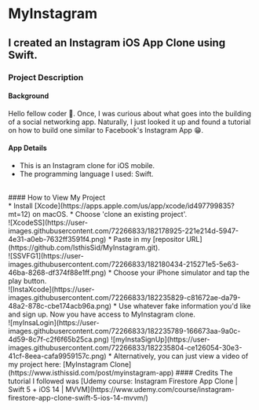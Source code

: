 # MyInstagram

## I created an Instagram iOS App Clone using Swift.

### Project Description

#### Background
Hello fellow coder :wave:. Once, I was curious about what goes into the building of a social networking app. Naturally, I just looked it up and found a tutorial on how to build one similar to Facebook's Instagram App :grin:. 
<br>
#### App Details
* This is an Instagram clone for iOS mobile.
* The programming language I used: Swift.
<br>
#### How to View My Project<br>
* Install [Xcode](https://apps.apple.com/us/app/xcode/id497799835?mt=12) on macOS.
* Choose 'clone an existing project'. <br>
![XcodeSS](https://user-images.githubusercontent.com/72266833/182178925-221e214d-5947-4e31-a0eb-7632ff3591f4.png)
* Paste in my [repositor URL](https://github.com/IsthisSid/MyInstagram.git). <br>
![SSVFG1](https://user-images.githubusercontent.com/72266833/182180434-215271e5-5e63-46ba-8268-df374f88e1ff.png)
* Choose your iPhone simulator and tap the play button. <br>
![InstaXcode](https://user-images.githubusercontent.com/72266833/182235829-c81672ae-da79-48a2-878c-cbe174acb96a.png)
* Use whatever fake information you'd like and sign up. Now you have access to MyInstagram clone.<br>
![myInsaLogin](https://user-images.githubusercontent.com/72266833/182235789-166673aa-9a0c-4d59-8c7f-c2f6f65b25ca.png)
![myInstaSignUp](https://user-images.githubusercontent.com/72266833/182235804-ce126054-30e3-41cf-8eea-cafa9959157c.png)
* Alternatively, you can just view a video of my project here: [MyInstagram Clone](https://www.isthissid.com/post/myinstagram-app)
#### Credits
The tutorial I followed was [Udemy course: Instagram Firestore App Clone | Swift 5 + iOS 14 | MVVM](https://www.udemy.com/course/instagram-firestore-app-clone-swift-5-ios-14-mvvm/)


